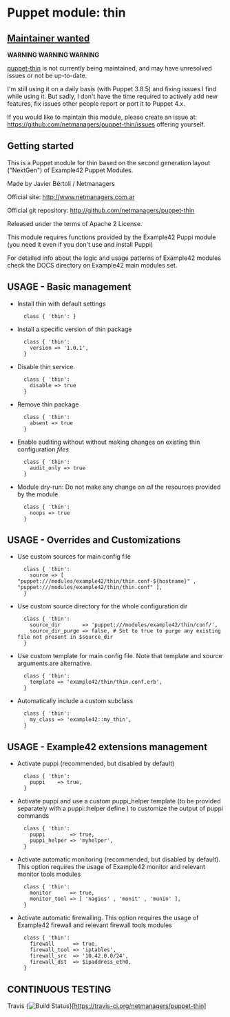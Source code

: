# Puppet module: thin

## [Maintainer wanted](https://github.com/netmanagers/puppet-thin/issues/new)

**WARNING WARNING WARNING**

[puppet-thin](https://github.com/netmanagers/puppet-thin) is not currently being maintained, 
and may have unresolved issues or not be up-to-date. 

I'm still using it on a daily basis (with Puppet 3.8.5) and fixing issues I find
while using it. But sadly, I don't have the time required to actively add new features,
fix issues other people report or port it to Puppet 4.x.

If you would like to maintain this module,
please create an issue at: https://github.com/netmanagers/puppet-thin/issues
offering yourself.

## Getting started

This is a Puppet module for thin based on the second generation layout ("NextGen") of Example42 Puppet Modules.

Made by Javier Bértoli / Netmanagers

Official site: http://www.netmanagers.com.ar

Official git repository: http://github.com/netmanagers/puppet-thin

Released under the terms of Apache 2 License.

This module requires functions provided by the Example42 Puppi module (you need it even if you don't use and install Puppi)

For detailed info about the logic and usage patterns of Example42 modules check the DOCS directory on Example42 main modules set.


## USAGE - Basic management

* Install thin with default settings

        class { 'thin': }

* Install a specific version of thin package

        class { 'thin':
          version => '1.0.1',
        }

* Disable thin service.

        class { 'thin':
          disable => true
        }

* Remove thin package

        class { 'thin':
          absent => true
        }

* Enable auditing without without making changes on existing thin configuration *files*

        class { 'thin':
          audit_only => true
        }

* Module dry-run: Do not make any change on *all* the resources provided by the module

        class { 'thin':
          noops => true
        }


## USAGE - Overrides and Customizations
* Use custom sources for main config file 

        class { 'thin':
          source => [ "puppet:///modules/example42/thin/thin.conf-${hostname}" , "puppet:///modules/example42/thin/thin.conf" ], 
        }


* Use custom source directory for the whole configuration dir

        class { 'thin':
          source_dir       => 'puppet:///modules/example42/thin/conf/',
          source_dir_purge => false, # Set to true to purge any existing file not present in $source_dir
        }

* Use custom template for main config file. Note that template and source arguments are alternative. 

        class { 'thin':
          template => 'example42/thin/thin.conf.erb',
        }

* Automatically include a custom subclass

        class { 'thin':
          my_class => 'example42::my_thin',
        }


## USAGE - Example42 extensions management 
* Activate puppi (recommended, but disabled by default)

        class { 'thin':
          puppi    => true,
        }

* Activate puppi and use a custom puppi_helper template (to be provided separately with a puppi::helper define ) to customize the output of puppi commands 

        class { 'thin':
          puppi        => true,
          puppi_helper => 'myhelper', 
        }

* Activate automatic monitoring (recommended, but disabled by default). This option requires the usage of Example42 monitor and relevant monitor tools modules

        class { 'thin':
          monitor      => true,
          monitor_tool => [ 'nagios' , 'monit' , 'munin' ],
        }

* Activate automatic firewalling. This option requires the usage of Example42 firewall and relevant firewall tools modules

        class { 'thin':       
          firewall      => true,
          firewall_tool => 'iptables',
          firewall_src  => '10.42.0.0/24',
          firewall_dst  => $ipaddress_eth0,
        }


## CONTINUOUS TESTING

Travis {<img src="https://travis-ci.org/netmanagers/puppet-thin.png?branch=master" alt="Build Status" />}[https://travis-ci.org/netmanagers/puppet-thin]

